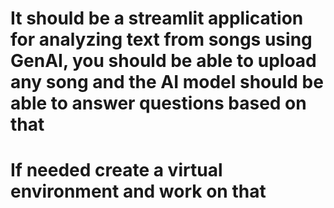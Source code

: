 # It should be a streamlit application for analyzing text from songs using GenAI, you should be able to upload any song and the AI model should be able to answer questions based on that
# If needed create a virtual environment and work on that

